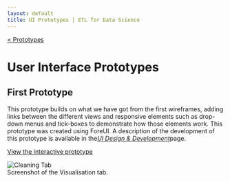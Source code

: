 ```yaml
---
layout: default
title: UI Prototypes | ETL for Data Science
---
```


<a class="btn" href="{{site.baseurl}}/prototypes.html">&lt; Prototypes</a>

# User Interface Prototypes

<a class="anchor" id="first-prototype"></a>

## First Prototype

This prototype builds on what we have got from the first wireframes, adding links between the different views and responsive elements such as drop-down menus and tick-boxes to demonstrate how those elements work. This prototype was created using ForeUI. A description of the development of this prototype is available in the<a class="btn btn-short btn-inline" href="{{site.baseurl}}/ui.html#first-prototype">*UI Design & Development*</a>page.

<a class="btn" href="{{site.baseurl}}/external/ui-prototype1/index.htm" target="_blank">View the interactive prototype</a>

<div class="imgCapContainer">
    <img src="{{site.baseurl}}/assets/ui/visualisation-prototype1.png" alt="Cleaning Tab"
     class="titleImage">
    <br>
    Screenshot of the Visualisation tab.
</div>